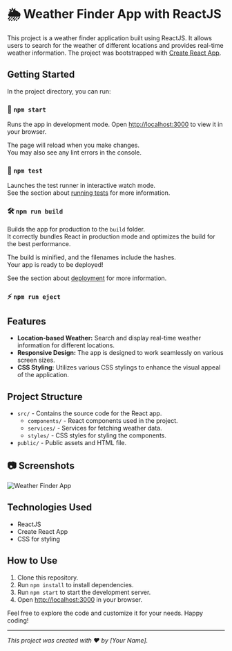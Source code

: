# 🌦️ Weather Finder App with ReactJS

This project is a weather finder application built using ReactJS. It allows users to search for the weather of different locations and provides real-time weather information. The project was bootstrapped with [Create React App](https://github.com/facebook/create-react-app).

## Getting Started

In the project directory, you can run:

### 🚀 `npm start`

Runs the app in development mode.
Open [http://localhost:3000](http://localhost:3000) to view it in your browser.

The page will reload when you make changes.\
You may also see any lint errors in the console.

### 🧪 `npm test`

Launches the test runner in interactive watch mode.\
See the section about [running tests](https://facebook.github.io/create-react-app/docs/running-tests) for more information.

### 🛠️ `npm run build`

Builds the app for production to the `build` folder.\
It correctly bundles React in production mode and optimizes the build for the best performance.

The build is minified, and the filenames include the hashes.\
Your app is ready to be deployed!

See the section about [deployment](https://facebook.github.io/create-react-app/docs/deployment) for more information.

### ⚡ `npm run eject`

## Features

- **Location-based Weather:** Search and display real-time weather information for different locations.
- **Responsive Design:** The app is designed to work seamlessly on various screen sizes.
- **CSS Styling:** Utilizes various CSS stylings to enhance the visual appeal of the application.

## Project Structure

- `src/` - Contains the source code for the React app.
  - `components/` - React components used in the project.
  - `services/` - Services for fetching weather data.
  - `styles/` - CSS styles for styling the components.
- `public/` - Public assets and HTML file.

## 📷 Screenshots

![Weather Finder App](path/to/screenshot.png)

## Technologies Used

- ReactJS
- Create React App
- CSS for styling

## How to Use

1. Clone this repository.
2. Run `npm install` to install dependencies.
3. Run `npm start` to start the development server.
4. Open [http://localhost:3000](http://localhost:3000) in your browser.

Feel free to explore the code and customize it for your needs. Happy coding!

---

*This project was created with ❤️ by [Your Name].*
